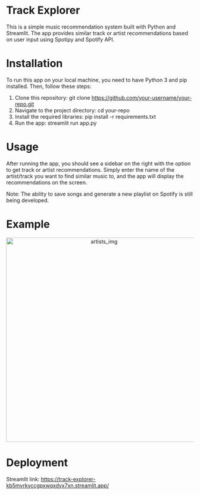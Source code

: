 # Track Explorer

This is a simple music recommendation system built with Python and Streamlit. The app provides similar track or artist recommendations
based on user input using Spotipy and Spotify API.

# Installation
To run this app on your local machine, you need to have Python 3 and pip installed. Then, follow these steps:

  1. Clone this repository: git clone https://github.com/your-username/your-repo.git
  2. Navigate to the project directory: cd your-repo
  3. Install the required libraries: pip install -r requirements.txt
  4. Run the app: streamlit run app.py

# Usage
After running the app, you should see a sidebar on the right with the option to get track or artist recommendations. Simply
enter the name of the artist/track you want to find similar music to, and the app will display the recommendations on the screen.

Note: The ability to save songs and generate a new playlist on Spotify is still being developed. 

# Example
<div align="center"> 
<img width="510" height="550" alt="artists_img" src="https://github.com/Yooniii/Track-Explorer/assets/111259968/7c966ccb-b12d-4b10-a785-3be244b0b0d0">
</div>

# Deployment
Streamlit link: https://track-explorer-kb5mvrkyccgpxwqxdyx7xn.streamlit.app/ 
